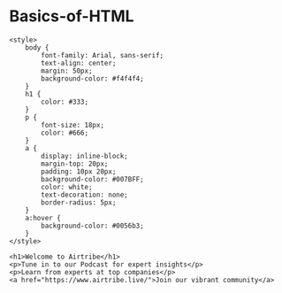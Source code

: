 # Basics-of-HTML

<!DOCTYPE html>
<html lang="en">
<head>
    <title>AIRTRIBE</title>
    
    <style>
        body {
            font-family: Arial, sans-serif;
            text-align: center;
            margin: 50px;
            background-color: #f4f4f4;
        }
        h1 {
            color: #333;
        }
        p {
            font-size: 18px;
            color: #666;
        }
        a {
            display: inline-block;
            margin-top: 20px;
            padding: 10px 20px;
            background-color: #007BFF;
            color: white;
            text-decoration: none;
            border-radius: 5px;
        }
        a:hover {
            background-color: #0056b3;
        }
    </style>
</head>

<body>
  
    <h1>Welcome to Airtribe</h1>
    <p>Tune in to our Podcast for expert insights</p>
    <p>Learn from experts at top companies</p>
    <a href="https://www.airtribe.live/">Join our vibrant community</a>
    
</body>
</html>
